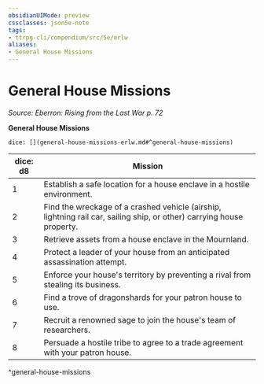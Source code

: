 ```yaml
---
obsidianUIMode: preview
cssclasses: json5e-note
tags:
- ttrpg-cli/compendium/src/5e/erlw
aliases:
- General House Missions
---
```

# General House Missions
*Source: Eberron: Rising from the Last War p. 72* 

**General House Missions**

`dice: [](general-house-missions-erlw.md#^general-house-missions)`

| dice: d8 | Mission |
|----------|---------|
| 1 | Establish a safe location for a house enclave in a hostile environment. |
| 2 | Find the wreckage of a crashed vehicle (airship, lightning rail car, sailing ship, or other) carrying house property. |
| 3 | Retrieve assets from a house enclave in the Mournland. |
| 4 | Protect a leader of your house from an anticipated assassination attempt. |
| 5 | Enforce your house's territory by preventing a rival from stealing its business. |
| 6 | Find a trove of dragonshards for your patron house to use. |
| 7 | Recruit a renowned sage to join the house's team of researchers. |
| 8 | Persuade a hostile tribe to agree to a trade agreement with your patron house. |
^general-house-missions